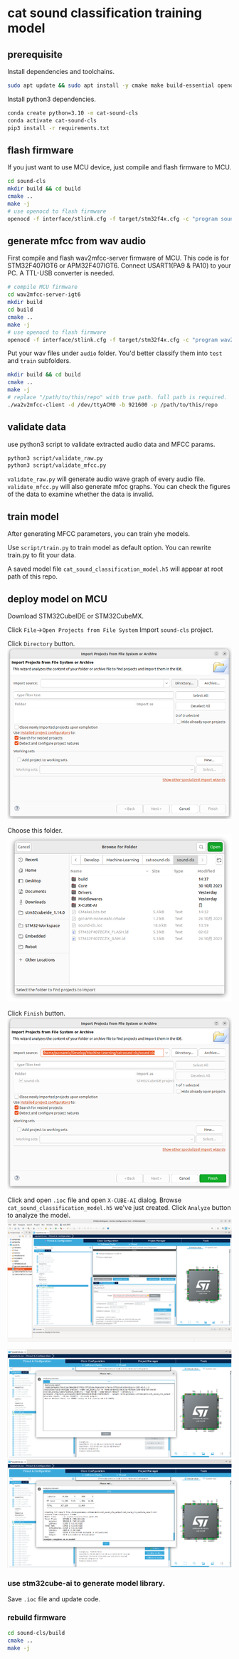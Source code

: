 # cat sound classification training model

## prerequisite

Install dependencies and toolchains.

```bash
sudo apt update && sudo apt install -y cmake make build-essential openocd gcc-arm-none-eabi gcc g++
```

Install python3 dependencies.

```bash
conda create python=3.10 -n cat-sound-cls
conda activate cat-sound-cls
pip3 install -r requirements.txt
```

## flash firmware

If you just want to use MCU device, just compile and flash firmware to MCU.

```bash
cd sound-cls
mkdir build && cd build
cmake ..
make -j
# use openocd to flash firmware
openocd -f interface/stlink.cfg -f target/stm32f4x.cfg -c "program sound-cls.elf verify reset exit"
```

## generate mfcc from wav audio

First compile and flash wav2mfcc-server firmware of MCU.
This code is for STM32F407IGT6 or APM32F407IGT6.
Connect USART1(PA9 & PA10) to your PC. A TTL-USB converter is needed.

```bash
# compile MCU firmware
cd wav2mfcc-server-igt6
mkdir build
cd build
cmake ..
make -j
# use openocd to flash firmware
openocd -f interface/stlink.cfg -f target/stm32f4x.cfg -c "program wav2mfcc-server.elf verify reset exit"
```

Put your wav files under `audio` folder. You'd better classify them into `test` and `train` subfolders.

```bash
mkdir build && cd build
cmake ..
make -j
# replace "/path/to/this/repo" with true path. full path is required.
./wa2v2mfcc-client -d /dev/ttyACM0 -b 921600 -p /path/to/this/repo
```

## validate data

use python3 script to validate extracted audio data and MFCC params.

```bash
python3 script/validate_raw.py
python3 script/validate_mfcc.py
```
`validate_raw.py` will generate audio wave graph of every audio file.
`validate_mfcc.py` will also generate mfcc graphs.
You can check the figures of the data to examine whether the data is invalid.

## train model

After generating MFCC parameters, you can train yhe models.

Use `script/train.py` to train model as default option. You can rewrite train.py to fit your data.

A saved model file `cat_sound_classification_model.h5` will appear at root path of this repo.

## deploy model on MCU

Download STM32CubeIDE or STM32CubeMX.

Click `File`->`Open Projects from File System` Import `sound-cls` project.

Click `Directory` button.
![image](./assets/01.png)

Choose this folder.
![image](./assets/02.png)

Click `Finish` button.
![image](./assets/03.png)

Click and open `.ioc` file and open `X-CUBE-AI` dialog.
Browse `cat_sound_classification_model.h5` we've just created.
Click `Analyze` button to analyze the model.
![image](./assets/04.png)


![image](./assets/05.png)
![image](./assets/06.png)



### use stm32cube-ai to generate model library.

Save `.ioc` file and update code.

### rebuild firmware

```bash
cd sound-cls/build
cmake ..
make -j
```